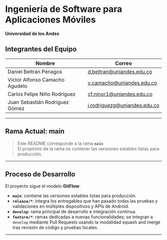 # Ingeniería de Software para Aplicaciones Móviles  
**Universidad de los Andes**

## Integrantes del Equipo

| Nombre | Correo |
| ------ | ------ |
| Daniel Beltrán Penagos | d.beltran@uniandes.edu.co |
| Víctor Alfonso Camacho Agudelo | v.camacho@uniandes.edu.co |
| Carlos Felipe Niño Rodríguez | cf.ninor1@uniandes.edu.co |
| Juan Sebastián Rodríguez Gómez | j.rodriguezg@uniandes.edu.co |

---

## Rama Actual: main

> Este README corresponde a la rama **`main`**  
> El propósito de la rama es contener las versiones estables listas para producción.

---

## Proceso de Desarrollo

El proyecto sigue el modelo **GitFlow**:

- **`main`**: contiene las versiones estables listas para producción.  
- **`release/*`**: integra los entregables que han pasado todas las pruebas y validaciones en múltiples dispositivos y APIs de Android.  
- **`develop`**: rama principal de desarrollo e integración continua.  
- **`feature/*`**: ramas dedicadas a nuevas funcionalidades; se integran a `develop` mediante Pull Requests usando la modalidad squash and merge tras revisión de código y pruebas locales.

---
